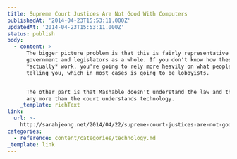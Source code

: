 ```yaml
---
title: Supreme Court Justices Are Not Good With Computers
publishedAt: '2014-04-23T15:53:11.000Z'
updatedAt: '2014-04-23T15:53:11.000Z'
status: publish
body:
  - content: >
      The bigger picture problem is that this is fairly representative of the
      government and legislators as a whole. If you don't know how these things
      *actually* work, you're going to rely more heavily on what people are
      telling you, which in most cases is going to be lobbyists.


      The other part is that Mashable doesn't understand the law and the court
      any more than the court understands technology.
    _template: richText
link:
  url: >-
    http://sarahjeong.net/2014/04/22/supreme-court-justices-are-not-good-with-computers/
categories:
  - reference: content/categories/technology.md
_template: link
---
```



